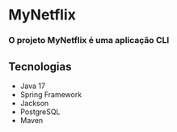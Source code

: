 # MyNetflix

### O projeto MyNetflix é uma aplicação CLI 
## Tecnologias

- Java 17
- Spring Framework
- Jackson
- PostgreSQL
- Maven
